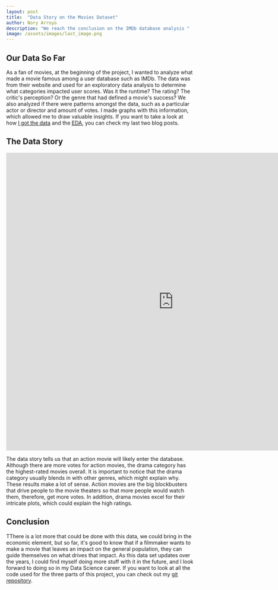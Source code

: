 ```yaml
---
layout: post
title:  "Data Story on the Movies Dataset"
author: Nory Arroyo
description: "We reach the conclusion on the IMDb database analysis "
image: /assets/images/last_image.png
---
```


## Our Data So Far 

As a fan of movies, at the beginning of the project, I wanted to analyze what made a movie famous among a user database such as IMDb. The data was from their website and used for an exploratory data analysis to determine what categories impacted user scores. Was it the runtime? The rating? The critic's perception? Or the genre that had defined a movie's success? We also analyzed if there were patterns amongst the data, such as a particular actor or director and amount of votes. I made graphs with this information, which allowed me to draw valuable insights. If you want to take a look at how [I got the data](https://noryarroyo.github.io/my386blog/2023/03/16/data-collection.html) and the [EDA](https://noryarroyo.github.io/my386blog/2023/03/31/EDA-movies.html), you can check my last two blog posts. 


## The Data Story 

<iframe src="https://githubusercontent.com/noryarroyo/my386blog/main/assets/images/the_graph.html" width="900" height="800" frameborder="0" scrolling="no"></iframe>



The data story tells us that an action movie will likely enter the database. Although there are more votes for action movies, the drama category has the highest-rated movies overall. It is important to notice that the drama category usually blends in with other genres, which might explain why. These results make a lot of sense. Action movies are the big blockbusters that drive people to the movie theaters so that more people would watch them, therefore, get more votes. In addition, drama movies excel for their intricate plots, which could explain the high ratings. 

## Conclusion 

TThere is a lot more that could be done with this data, we could bring in the economic element, but so far, it's good to know that if a filmmaker wants to make a movie that leaves an impact on the general population, they can guide themselves on what drives that impact. As this data set updates over the years, I could find myself doing more stuff with it in the future, and I look forward to doing so in my Data Science career. If you want to look at all the code used for the three parts of this project, you can check out my [git repository](https://github.com/noryarroyo/Movies-Analysis-Code). 


